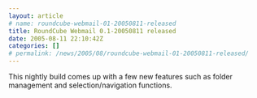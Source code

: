 ```yaml
---
layout: article
# name: roundcube-webmail-01-20050811-released
title: RoundCube Webmail 0.1-20050811 released
date: 2005-08-11 22:10:42Z
categories: []
# permalink: /news/2005/08/roundcube-webmail-01-20050811-released/
---
```

This nightly build comes up with a few new features such as folder management and selection/navigation functions.

